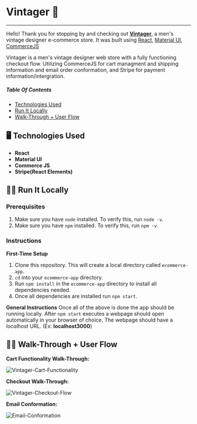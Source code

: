 # **Vintager 👕**
---
 Hello! Thank you for stopping by and checking out [**Vintager**](https://ecommerce-app-matt-moo16.vercel.app/), a men's vintage designer e-commerce store. It was built using [React](https://reactjs.org/), [Material UI](https://mui.com/), [CommerceJS](https://commercejs.com/) 
 
 Vintager is a men's vintage designer web store with a fully functioning checkout flow. Utilizing CommerceJS for cart managment and shipping information and email order conformation, and Stripe for payment information/intergration.     

 ##### Table Of Contents
 - [Technologies Used](https://github.com/Matt-Moo16/ecommerce-app#%EF%B8%8F--technologies-used)
 - [Run It Locally](https://github.com/Matt-Moo16/ecommerce-app#%EF%B8%8F-run-it-locally)
 - [Walk-Through + User Flow](https://github.com/Matt-Moo16/ecommerce-app#%EF%B8%8F-walk-through--user-flow)

## 🖥️  Technologies Used

- **React**
- **Material UI**
-  **Commerce JS**
-  **Stripe(React Elements)**

## 🏃‍♀️ Run It Locally



### Prerequisites 
1. Make sure you have `node` installed. To verify this, run `node -v`. 
 2. Make sure you have `npm` installed. To verify this, run `npm -v`.

### Instructions
**First-Time Setup**
1. Clone this repository. This will create a local directory called `ecommerce-app`.
2. `cd` into your `ecommerce-app` directory.
3. Run `npm install` in the `ecommerce-app` directory to install all dependencies needed. 
4. Once all dependencies are installed run `npm start`.

**General Instructions**
Once all of the above is done the app should be running locally. After `npm start` executes a webpage should open automatically in your browser of choice. The webpage should have a *localhost* URL. (Ex: **localhost3000**)

## 🚶‍♂️ Walk-Through + User Flow


**Cart Functionality Walk-Through:**

![Vintager-Cart-Functionality](https://user-images.githubusercontent.com/65912593/179662867-f0cb93e0-d1d7-41d9-8a56-3133e213d8be.gif)


**Checkout Walk-Through:**

![Vintager-Checkout-Flow](https://user-images.githubusercontent.com/65912593/179663652-f4dfc620-df0b-4052-b032-0e13b9b136a6.gif)


**Email Conformation:**

![Email-Conformation](https://user-images.githubusercontent.com/65912593/179664712-788699d6-ff6c-4011-bfbf-7deea6084a51.gif)


